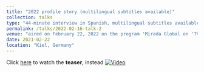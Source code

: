 ```yaml
---
title: "2022 profile story (multilingual subtitles available)"
collection: talks
type: "44-minute interview in Spanish, multilingual subtitles available by activating YouTube's captions at the bottom right corner of the video"
permalink: /talks/2022-02-16-talk-2
venue: "aired on February 22, 2022 on the program 'Mirada Global on 'TV channel 'TV Mexiquense'"
date: 2021-02-22
location: "Kiel, Germany"
---
```


Click [here](("../images/Teaser_interview.mp4")) to watch the **teaser**, instead
[![Video](https://img.youtube.com/vi/4mn4HQtb6lI/maxresdefault.jpg)](https://www.youtube.com/watch?v=4mn4HQtb6lI)
